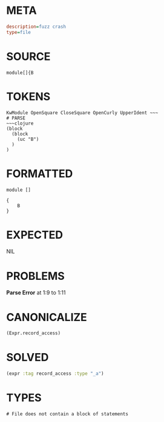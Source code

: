 # META
~~~ini
description=fuzz crash
type=file
~~~
# SOURCE
~~~roc
module[]{B
~~~
# TOKENS
~~~text
KwModule OpenSquare CloseSquare OpenCurly UpperIdent ~~~
# PARSE
~~~clojure
(block
  (block
    (uc "B")
  )
)
~~~
# FORMATTED
~~~roc
module []

{
	B
}
~~~
# EXPECTED
NIL
# PROBLEMS
**Parse Error**
at 1:9 to 1:11

# CANONICALIZE
~~~clojure
(Expr.record_access)
~~~
# SOLVED
~~~clojure
(expr :tag record_access :type "_a")
~~~
# TYPES
~~~roc
# File does not contain a block of statements
~~~
